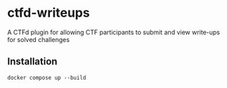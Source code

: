 # ctfd-writeups

A CTFd plugin for allowing CTF participants to submit and view write-ups for solved challenges

## Installation

`docker compose up --build`
